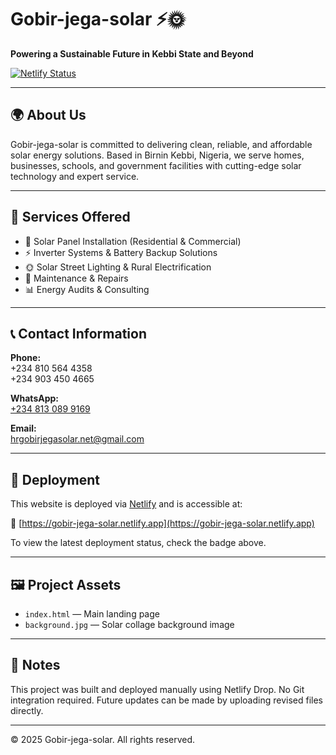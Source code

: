 # Gobir-jega-solar ⚡🌞  
**Powering a Sustainable Future in Kebbi State and Beyond**

[![Netlify Status](https://api.netlify.com/api/v1/badges/YOUR-BADGE-ID/deploy-status)](https://app.netlify.com/sites/gobir-jega-solar/deploys)

---

## 🌍 About Us

Gobir-jega-solar is committed to delivering clean, reliable, and affordable solar energy solutions. Based in Birnin Kebbi, Nigeria, we serve homes, businesses, schools, and government facilities with cutting-edge solar technology and expert service.

---

## 💼 Services Offered

- 🔋 Solar Panel Installation (Residential & Commercial)  
- ⚡ Inverter Systems & Battery Backup Solutions  
- 🌞 Solar Street Lighting & Rural Electrification  
- 🔧 Maintenance & Repairs  
- 📊 Energy Audits & Consulting  

---

## 📞 Contact Information

**Phone:**  
+234 810 564 4358  
+234 903 450 4665  

**WhatsApp:**  
[+234 813 089 9169](https://wa.me/2348130899169)

**Email:**  
[hrgobirjegasolar.net@gmail.com](mailto:hrgobirjegasolar.net@gmail.com)

---

## 🚀 Deployment

This website is deployed via [Netlify](https://www.netlify.com) and is accessible at:

🔗 [https://gobir-jega-solar.netlify.app](https://gobir-jega-solar.netlify.app)

To view the latest deployment status, check the badge above.

---

## 🖼️ Project Assets

- `index.html` — Main landing page  
- `background.jpg` — Solar collage background image  

---

## 📌 Notes

This project was built and deployed manually using Netlify Drop. No Git integration required. Future updates can be made by uploading revised files directly.

---

© 2025 Gobir-jega-solar. All rights reserved.
